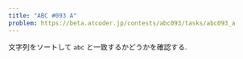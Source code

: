 ```yaml
---
title: "ABC #093 A"
problem: https://beta.atcoder.jp/contests/abc093/tasks/abc093_a
---
```

文字列をソートして `abc` と一致するかどうかを確認する.
